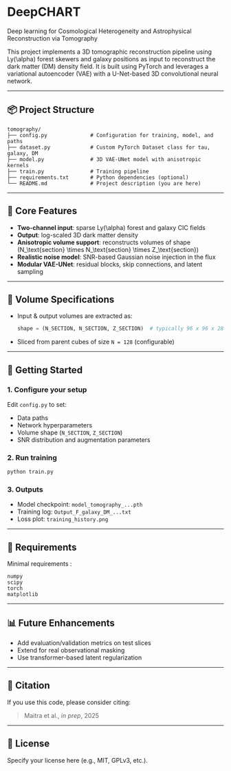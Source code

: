 # DeepCHART
Deep learning for Cosmological Heterogeneity and Astrophysical Reconstruction via Tomography


This project implements a 3D tomographic reconstruction pipeline using Ly\(\alpha\) forest skewers and galaxy positions as input to reconstruct the dark matter (DM) density field. It is built using PyTorch and leverages a variational autoencoder (VAE) with a U-Net-based 3D convolutional neural network.

---

## 📦 Project Structure

```
tomography/
├── config.py              # Configuration for training, model, and paths
├── dataset.py             # Custom PyTorch Dataset class for tau, galaxy, DM
├── model.py               # 3D VAE-UNet model with anisotropic kernels
├── train.py               # Training pipeline
├── requirements.txt       # Python dependencies (optional)
└── README.md              # Project description (you are here)
```

---

## 🧠 Core Features

- **Two-channel input**: sparse Ly\(\alpha\) forest and galaxy CIC fields
- **Output**: log-scaled 3D dark matter density
- **Anisotropic volume support**: reconstructs volumes of shape \(N_\text{section} \times N_\text{section} \times Z_\text{section}\)
- **Realistic noise model**: SNR-based Gaussian noise injection in the flux
- **Modular VAE-UNet**: residual blocks, skip connections, and latent sampling

---

## 📐 Volume Specifications

- Input & output volumes are extracted as:
  ```python
  shape = (N_SECTION, N_SECTION, Z_SECTION)  # typically 96 x 96 x 288
  ```
- Sliced from parent cubes of size `N = 128` (configurable)

---

## 🚀 Getting Started

### 1. Configure your setup
Edit `config.py` to set:
- Data paths
- Network hyperparameters
- Volume shape (`N_SECTION`, `Z_SECTION`)
- SNR distribution and augmentation parameters

### 2. Run training
```bash
python train.py
```

### 3. Outputs
- Model checkpoint: `model_tomography_...pth`
- Training log: `Output_F_galaxy_DM_...txt`
- Loss plot: `training_history.png`

---

## 🔧 Requirements

Minimal requirements :
```
numpy
scipy
torch
matplotlib
```


---

## 📊 Future Enhancements

- Add evaluation/validation metrics on test slices
- Extend for real observational masking
- Use transformer-based latent regularization

---

## 📄 Citation
If you use this code, please consider citing:

> Maitra et al., *in prep*, 2025

---

## 📝 License
Specify your license here (e.g., MIT, GPLv3, etc.).
